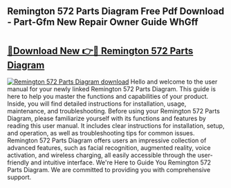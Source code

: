 ## Remington 572 Parts Diagram Free Pdf Download - Part-Gfm New Repair Owner Guide WhGff

# <h2><a href="http://dfnmif.blite.top/?on=Remington+572+Parts+Diagram">🔗Download New 👉🔴 Remington 572 Parts Diagram</a></h2>

[![Remington 572 Parts Diagram download](https://i.imgur.com/lujVjoI.png)](http://dfnmif.blite.top/?on=Remington+572+Parts+Diagram)
Hello and welcome to the user manual for your newly linked Remington 572 Parts Diagram. This guide is here to help you master the functions and capabilities of your product. Inside, you will find detailed instructions for installation, usage, maintenance, and troubleshooting. Before using your Remington 572 Parts Diagram, please familiarize yourself with its functions and features by reading this user manual. It includes clear instructions for installation, setup, and operation, as well as troubleshooting tips for common issues. Remington 572 Parts Diagram offers users an impressive collection of advanced features, such as facial recognition, augmented reality, voice activation, and wireless charging, all easily accessible through the user-friendly and intuitive interface. We're Here to Guide You Remington 572 Parts Diagram. We are committed to providing you with comprehensive support.
